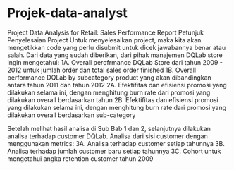 # Projek-data-analyst
Project Data Analysis for Retail: Sales Performance Report
Petunjuk Penyelesaian Project
Untuk menyelesaikan project, maka kita akan mengetikkan code yang perlu disubmit untuk dicek jawabannya benar atau salah.
Dari data yang sudah diberikan, dari pihak manajemen DQLab store ingin mengetahui:
1A. Overall perofrmance DQLab Store dari tahun 2009 - 2012 untuk jumlah order dan total sales order finished
1B. Overall performance DQLab by subcategory product yang akan dibandingkan antara tahun 2011 dan tahun 2012
2A. Efektifitas dan efisiensi promosi yang dilakukan selama ini, dengan menghitung burn rate dari promosi yang dilakukan overall berdasarkan tahun
2B. Efektifitas dan efisiensi promosi yang dilakukan selama ini, dengan menghitung burn rate dari promosi yang dilakukan overall berdasarkan sub-category

Setelah melihat hasil analisa di Sub Bab 1 dan 2, selanjutnya dilakukan analisa terhadap customer DQLab. Analisa dari sisi customer dengan menggunakan metrics:
3A. Analisa terhadap customer setiap tahunnya
3B. Analisa terhadap jumlah customer baru setiap tahunnya
3C. Cohort untuk mengetahui angka retention customer tahun 2009
